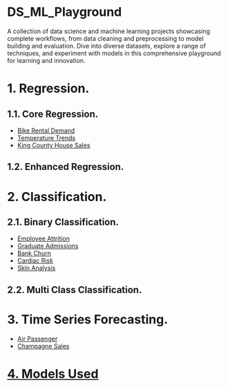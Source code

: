 # DS_ML_Playground
A collection of data science and machine learning projects showcasing complete workflows, from data cleaning and 
preprocessing to model building and evaluation. Dive into diverse datasets, explore a range of techniques, and 
experiment with models in this comprehensive playground for learning and innovation.

# 1. Regression.
## 1.1. Core Regression.
- [Bike Rental Demand](a.%20Overview/Bike%20Rental%20Demand.md)
- [Temperature Trends](a.%20Overview/Temperature%20Trends.md)
- [King County House Sales](a.%20Overview/King%20County%20House%20Sales.md)

## 1.2. Enhanced Regression.

# 2. Classification.
## 2.1. Binary Classification.
- [Employee Attrition](a.%20Overview/Employee%20Attrition.md)
- [Graduate Admissions](a.%20Overview/Graduate%20Admissions.md)
- [Bank Churn](a.%20Overview/Bank%20Churn.md)
- [Cardiac Risk](a.%20Overview/Cardiac%20Risk.md)
- [Skin Analysis](a.%20Overview/Skin%20Analysis.md)

## 2.2. Multi Class Classification.

# 3. Time Series Forecasting.
- [Air Passenger](a.%20Overview/Air%20Passenger.md)
- [Champagne Sales](a.%20Overview/Champagne%20Sales.md)

# [4. Models Used](Models%20Used.xlsx)